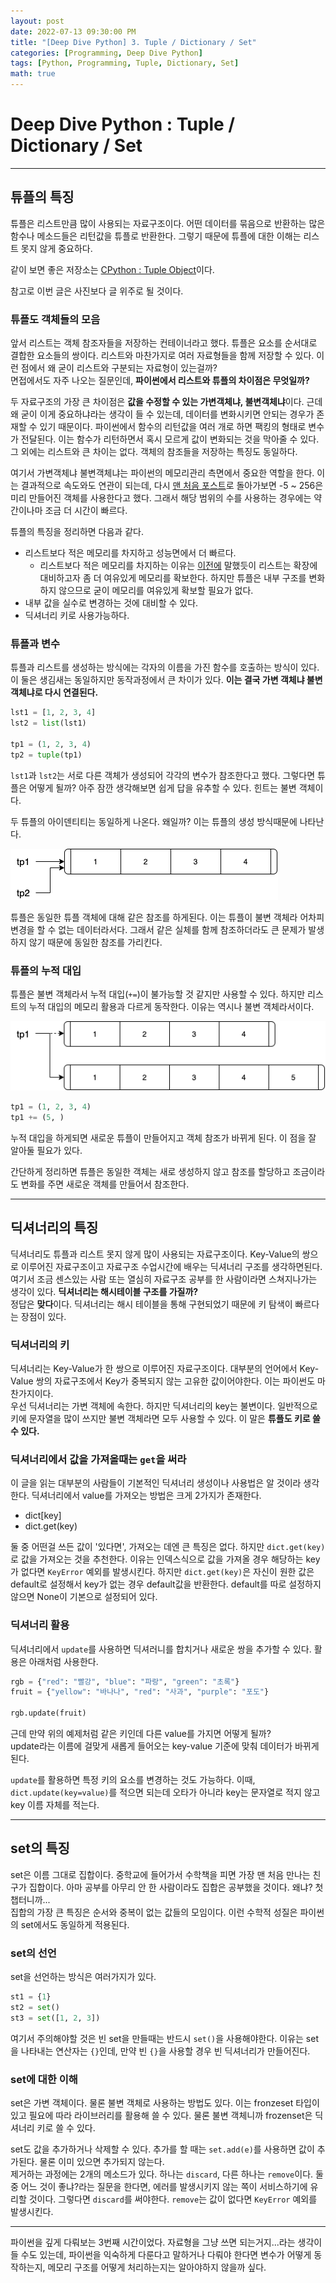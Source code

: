 ```yaml
---
layout: post
date: 2022-07-13 09:30:00 PM
title: "[Deep Dive Python] 3. Tuple / Dictionary / Set"
categories: [Programming, Deep Dive Python]
tags: [Python, Programming, Tuple, Dictionary, Set]
math: true
---
```


# Deep Dive Python : Tuple / Dictionary / Set

---

## 튜플의 특징

튜플은 리스트만큼 많이 사용되는 자료구조이다. 어떤 데이터를 묶음으로 반환하는 많은 함수나 메소드들은 리턴값을 튜플로 반환한다. 그렇기 때문에 튜플에 대한 이해는 리스트 못지 않게 중요하다.

같이 보면 좋은 저장소는 [CPython : Tuple Object](https://github.com/python/cpython/blob/main/Objects/tupleobject.c)이다.

참고로 이번 글은 사진보다 글 위주로 될 것이다.

### 튜플도 객체들의 모음

앞서 리스트는 객체 참조자들을 저장하는 컨테이너라고 했다. 튜플은 요소를 순서대로 결합한 요소들의 쌍이다. 리스트와 마찬가지로 여러 자료형들을 함께 저장할 수 있다. 이런 점에서 왜 굳이 리스트와 구분되는 자료형이 있는걸까?  
면접에서도 자주 나오는 질문인데, **파이썬에서 리스트와 튜플의 차이점은 무엇일까?**

두 자료구조의 가장 큰 차이점은 **값을 수정할 수 있는 가변객체냐, 불변객체냐**이다. 근데 왜 굳이 이게 중요하냐라는 생각이 들 수 있는데, 데이터를 변화시키면 안되는 경우가 존재할 수 있기 때문이다. 파이썬에서 함수의 리턴값을 여러 개로 하면 팩킹의 형태로 변수가 전달된다. 이는 함수가 리턴하면서 혹시 모르게 값이 변화되는 것을 막아줄 수 있다. 그 외에는 리스트와 큰 차이는 없다. 객체의 참조들을 저장하는 특징도 동일하다.

여기서 가변객체냐 불변객체냐는 파이썬의 메모리관리 측면에서 중요한 역할을 한다. 이는 결과적으로 속도와도 연관이 되는데, 다시 [맨 처음 포스트](https://cow-coding.github.io/posts/variable/)로 돌아가보면 -5 ~ 256은 미리 만들어진 객체를 사용한다고 했다. 그래서 해당 범위의 수를 사용하는 경우에는 약간이나마 조금 더 시간이 빠르다. 

튜플의 특징을 정리하면 다음과 같다.

- 리스트보다 적은 메모리를 차지하고 성능면에서 더 빠르다.
  - 리스트보다 적은 메모리를 차지하는 이유는 [이전에](https://cow-coding.github.io/posts/list/#리스트의-내부-구조) 말했듯이 리스트는 확장에 대비하고자 좀 더 여유있게 메모리를 확보한다. 하지만 튜플은 내부 구조를 변화하지 않으므로 굳이 메모리를 여유있게 확보할 필요가 없다.
- 내부 값을 실수로 변경하는 것에 대비할 수 있다.
- 딕셔너리 키로 사용가능하다.

### 튜플과 변수

튜플과 리스트를 생성하는 방식에는 각자의 이름을 가진 함수를 호출하는 방식이 있다. 이 둘은 생김새는 동일하지만 동작과정에서 큰 차이가 있다. **이는 결국 가변 객체냐 불변 객체냐로 다시 연결된다.** 

```python
lst1 = [1, 2, 3, 4]
lst2 = list(lst1)

tp1 = (1, 2, 3, 4)
tp2 = tuple(tp1)
```

`lst1`과 `lst2`는 서로 다른 객체가 생성되어 각각의 변수가 참조한다고 했다. 그렇다면 튜플은 어떻게 될까? 아주 잠깐 생각해보면 쉽게 답을 유추할 수 있다. 힌트는 불변 객체이다.

두 튜플의 아이덴티티는 동일하게 나온다. 왜일까? 이는 튜플의 생성 방식때문에 나타난다.

![](/image/deep/python/tp1.png)

튜플은 동일한 튜플 객체에 대해 같은 참조를 하게된다. 이는 튜플이 불변 객체라 어차피 변경을 할 수 없는 데이터라서다. 그래서 같은 실체를 함께 참조하더라도 큰 문제가 발생하지 않기 때문에 동일한 참조를 가리킨다.

### 튜플의 누적 대입

튜플은 불변 객체라서 누적 대입(`+=`)이 불가능할 것 같지만 사용할 수 있다. 하지만 리스트의 누적 대입의 메모리 활용과 다르게 동작한다. 이유는 역시나 불변 객체라서이다.

![](/image/deep/python/tp2.png)

```python
tp1 = (1, 2, 3, 4)
tp1 += (5, )
```

누적 대입을 하게되면 새로운 튜플이 만들어지고 객체 참조가 바뀌게 된다. 이 점을 잘 알아둘 필요가 있다.

간단하게 정리하면 튜플은 동일한 객체는 새로 생성하지 않고 참조를 할당하고 조금이라도 변화를 주면 새로운 객체를 만들어서 참조한다.

---

## 딕셔너리의 특징

딕셔너리도 튜플과 리스트 못지 않게 많이 사용되는 자료구조이다. Key-Value의 쌍으로 이루어진 자료구조이고 자료구조 수업시간에 배우는 딕셔너리 구조를 생각하면된다. 여기서 조금 센스있는 사람 또는 열심히 자료구조 공부를 한 사람이라면 스쳐지나가는 생각이 있다. **딕셔너리는 해시테이블 구조를 가질까?**  
정답은 **맞다**이다. 딕셔너리는 해시 테이블을 통해 구현되었기 때문에 키 탐색이 빠르다는 장점이 있다.

### 딕셔너리의 키

딕셔너리는 Key-Value가 한 쌍으로 이루어진 자료구조이다. 대부분의 언어에서 Key-Value 쌍의 자료구조에서 Key가 중복되지 않는 고유한 값이어야한다. 이는 파이썬도 마찬가지이다.  
우선 딕셔너리는 가변 객체에 속한다. 하지만 딕셔너리의 key는 불변이다. 일반적으로 키에 문자열을 많이 쓰지만 불변 객체라면 모두 사용할 수 있다. 이 말은 **튜플도 키로 쓸 수 있다.**

### 딕셔너리에서 값을 가져올때는 `get`을 써라

이 글을 읽는 대부분의 사람들이 기본적인 딕셔너리 생성이나 사용법은 알 것이라 생각한다. 딕셔너리에서 value를 가져오는 방법은 크게 2가지가 존재한다.

- dict[key]
- dict.get(key)

둘 중 어떤걸 쓰든 값이 '있다면', 가져오는 데엔 큰 특징은 없다. 하지만 `dict.get(key)`로 값을 가져오는 것을 추천한다. 이유는 인덱스식으로 값을 가져올 경우 해당하는 key가 없다면 `KeyError` 예외를 발생시킨다. 하지만 `dict.get(key)`은 자신이 원한 값은 default로 설정해서 key가 없는 경우 default값을 반환한다. default를 따로 설정하지 않으면 None이 기본으로 설정되어 있다.

### 딕셔너리 활용

딕셔너리에서 `update`를 사용하면 딕셔러니를 합치거나 새로운 쌍을 추가할 수 있다. 활용은 아래처럼 사용한다.

```python
rgb = {"red": "빨강", "blue": "파랑", "green": "초록"}
fruit = {"yellow": "바나나", "red": "사과", "purple": "포도"}

rgb.update(fruit)
```

근데 만약 위의 예제처럼 같은 키인데 다른 value를 가지면 어떻게 될까?  
update라는 이름에 걸맞게 새롭게 들어오는 key-value 기준에 맞춰 데이터가 바뀌게 된다.

`update`를 활용하면 특정 키의 요소를 변경하는 것도 가능하다. 이때, `dict.update(key=value)`를 적으면 되는데 오타가 아니라 key는 문자열로 적지 않고 key 이름 자체를 적는다.

---

## set의 특징

set은 이름 그대로 집합이다. 중학교에 들어가서 수학책을 피면 가장 맨 처음 만나는 친구가 집합이다. 아마 공부를 아무리 안 한 사람이라도 집합은 공부했을 것이다. 왜냐? 첫 챕터니까...  
집합의 가장 큰 특징은 순서와 중복이 없는 값들의 모임이다. 이런 수학적 성질은 파이썬의 set에서도 동일하게 적용된다.

### set의 선언

set을 선언하는 방식은 여러가지가 있다.

```python
st1 = {1}
st2 = set()
st3 = set([1, 2, 3])
```

여기서 주의해야할 것은 빈 set을 만들때는 반드시 `set()`을 사용해야한다. 이유는 set을 나타내는 연산자는 `{}`인데, 만약 빈 `{}`을 사용할 경우 빈 딕셔너리가 만들어진다.

### set에 대한 이해

set은 가변 객체이다. 물론 불변 객체로 사용하는 방법도 있다. 이는 fronzeset 타입이 있고 필요에 따라 라이브러리를 활용해 쓸 수 있다. 물론 불변 객체니까 frozenset은 딕셔너리 키로 쓸 수 있다.

set도 값을 추가하거나 삭제할 수 있다. 추가를 할 때는 `set.add(e)`를 사용하면 값이 추가된다. 물론 이미 있으면 추가되지 않는다.  
제거하는 과정에는 2개의 메소드가 있다. 하나는 `discard`, 다른 하나는 `remove`이다. 둘 중 어느 것이 좋냐?라는 질문을 한다면, 에러를 발생시키지 않는 쪽이 서비스하기에 유리할 것이다. 그렇다면 `discard`를 써야한다. `remove`는 값이 없다면 `KeyError` 예외를 발생시킨다.

---

파이썬을 깊게 다뤄보는 3번째 시간이었다. 자료형을 그냥 쓰면 되는거지...라는 생각이 들 수도 있는데, 파이썬을 익숙하게 다룬다고 말하거나 다뤄야 한다면 변수가 어떻게 동작하는지, 메모리 구조를 어떻게 처리하는지는 알아야하지 않을까 싶다.